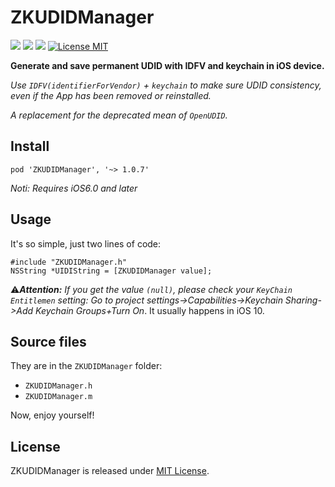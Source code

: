 # ZKUDIDManager

[![](https://travis-ci.org/mushank/ZKUDIDManager.svg?branch=master)](https://travis-ci.org/mushank/ZKUDIDManager) [![](https://img.shields.io/badge/pod-1.0.7-blue.svg)](http://cocoapods.org/?q=ZKUDIDManager) [![](https://img.shields.io/badge/platform-iOS-lightgrey.svg)](http://www.apple.com/ios)  [![License MIT](https://img.shields.io/badge/license-MIT-brightgreen.svg)](https://github.com/mushank/ZKUDIDManager/blob/master/LICENSE)


**Generate and save permanent UDID with IDFV and keychain in iOS device.**

*Use `IDFV(identifierForVendor)` + `keychain` to make sure UDID consistency, even if the App has been removed or reinstalled.*

*A replacement for the deprecated mean of `OpenUDID`.*

## Install

```
pod 'ZKUDIDManager', '~> 1.0.7'
```

*Noti: Requires iOS6.0 and later*

## Usage
It's so simple, just two lines of code:

```
#include "ZKUDIDManager.h"
NSString *UIDIString = [ZKUDIDManager value];
```

⚠️***Attention:*** *If you get the value `(null)`, please check your `KeyChain Entitlemen` setting: Go to project settings->Capabilities->Keychain Sharing->Add Keychain Groups+Turn On*. It usually happens in iOS 10.

## Source files

They are in the `ZKUDIDManager` folder:   

- `ZKUDIDManager.h`  
- `ZKUDIDManager.m`  

Now, enjoy yourself!

## License

ZKUDIDManager is released under [MIT License](https://github.com/mushank/ZKUDIDManager/blob/master/LICENSE).